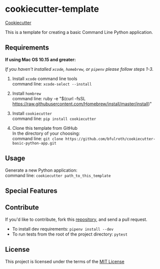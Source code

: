 cookiecutter-template
=====================
[Cookiecutter](https://github.com/audreyr/cookiecutter) 

This is a template for creating a basic Command Line Python application.   

Requirements
------------
__If using Mac OS 10.15 and greater:__

*If you haven't installed `xcode`, `homebrew`, or `pipenv` please follow steps 1-3.*

1. Install `xcode` command line tools<br/>
command line: `xcode-select --install`

2. Install `hombrew`<br/>
command line: ruby -e "$(curl -fsSL https://raw.githubusercontent.com/Homebrew/install/master/install)"

4. Install `cookiecutter`<br/>
command line: `pip install cookiecutter` 

5. Clone this template from GitHub<br/>
In the directory of your choosing:<br/>
command line: `git clone https://github.com/bfulroth/cookiecutter-basic-python-app.git`

Usage
-----
Generate a new Python application:<br/>
command line: `cookiecutter path_to_this_template`

Special Features
---------------- 


Contribute
----------
If you'd like to contribute, fork this [repository](https://github.com/eviweb/cookiecutter-template), and send a pull request.    
- To install dev requirements: `pipenv install --dev`     
- To run tests from the root of the project directory: `pytest`     

License
-------
This project is licensed under the terms of the [MIT License](/LICENSE)

